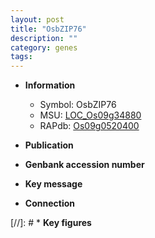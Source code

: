 ```yaml
---
layout: post
title: "OsbZIP76"
description: ""
category: genes
tags: 
---
```


* **Information**  
    + Symbol: OsbZIP76  
    + MSU: [LOC_Os09g34880](http://rice.uga.edu/cgi-bin/ORF_infopage.cgi?orf=LOC_Os09g34880)  
    + RAPdb: [Os09g0520400](http://rapdb.dna.affrc.go.jp/viewer/gbrowse_details/irgsp1?name=Os09g0520400)  

* **Publication**  

* **Genbank accession number**  

* **Key message**  

* **Connection**  

[//]: # * **Key figures**  


